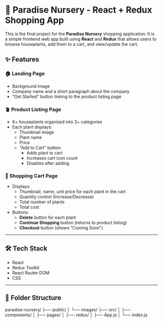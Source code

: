 # 🌿 Paradise Nursery - React + Redux Shopping App

This is the final project for the **Paradise Nursery** shopping application. It is a simple frontend web app built using **React** and **Redux** that allows users to browse houseplants, add them to a cart, and view/update the cart.

## ✨ Features

### 🏠 Landing Page
- Background image
- Company name and a short paragraph about the company
- "Get Started" button linking to the product listing page

### 🪴 Product Listing Page
- 6+ houseplants organized into 3+ categories
- Each plant displays:
  - Thumbnail image
  - Plant name
  - Price
  - "Add to Cart" button:
    - Adds plant to cart
    - Increases cart icon count
    - Disables after adding

### 🛒 Shopping Cart Page
- Displays:
  - Thumbnail, name, unit price for each plant in the cart
  - Quantity control (Increase/Decrease)
  - Total number of plants
  - Total cost
- Buttons:
  - **Delete** button for each plant
  - **Continue Shopping** button (returns to product listing)
  - **Checkout** button (shows "Coming Soon")

---

## 🛠️ Tech Stack

- React
- Redux Toolkit
- React Router DOM
- CSS

---

## 📂 Folder Structure
paradise-nursery/
├── public/
│ └── images/
├── src/
│ ├── components/
│ ├── pages/
│ ├── redux/
│ ├── App.js
│ └── index.js

